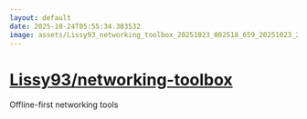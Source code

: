 ```yaml
---
layout: default
date: 2025-10-24T05:55:34.383532
image: assets/Lissy93_networking_toolbox_20251023_002518_659_20251023_221542_179f85--20251024T001627509--cropped.png
---
```


# [Lissy93/networking-toolbox](https://github.com/Lissy93/networking-toolbox/)

Offline-first networking tools
